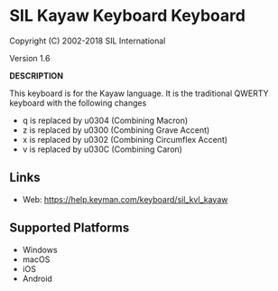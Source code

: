 SIL Kayaw Keyboard Keyboard
=====================

Copyright (C) 2002-2018 SIL International

Version 1.6

__DESCRIPTION__

This keyboard is for the Kayaw language.  It is the traditional QWERTY keyboard with the following changes
* q is replaced by u0304 (Combining Macron)
* z is replaced by u0300 (Combining Grave Accent)
* x is replaced by u0302 (Combining Circumflex Accent)
* v is replaced by u030C (Combining Caron)


Links
-----
 * Web: https://help.keyman.com/keyboard/sil_kvl_kayaw

Supported Platforms
-------------------
 * Windows
 * macOS
 * iOS
 * Android
  